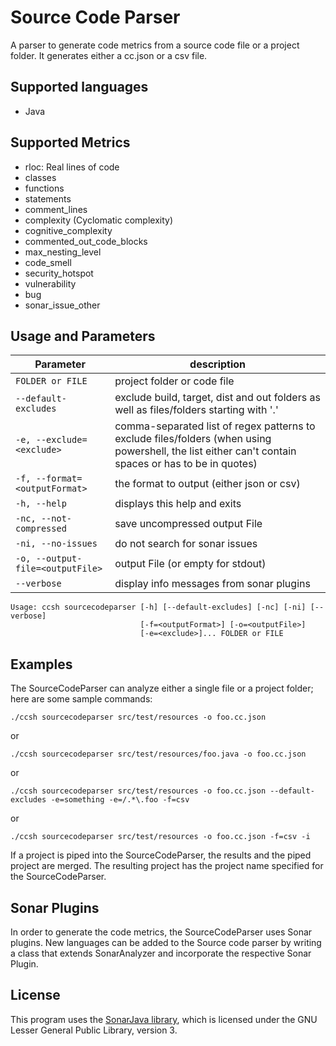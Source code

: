 # Source Code Parser

A parser to generate code metrics from a source code file or a project folder. It generates either a cc.json or a csv
file.

## Supported languages

- Java

## Supported Metrics

- rloc: Real lines of code
- classes
- functions
- statements
- comment_lines
- complexity (Cyclomatic complexity)
- cognitive_complexity
- commented_out_code_blocks
- max_nesting_level
- code_smell
- security_hotspot
- vulnerability
- bug
- sonar_issue_other

## Usage and Parameters

| Parameter                        | description                                                                                                                                          |
| -------------------------------- | ---------------------------------------------------------------------------------------------------------------------------------------------------- |
| `FOLDER or FILE`                 | project folder or code file                                                                                                                          |
| `--default-excludes`             | exclude build, target, dist and out folders as well as files/folders starting with '.'                                                               |
| `-e, --exclude=<exclude>`        | comma-separated list of regex patterns to exclude files/folders (when using powershell, the list either can't contain spaces or has to be in quotes) |
| `-f, --format=<outputFormat>`    | the format to output (either json or csv)                                                                                                            |
| `-h, --help`                     | displays this help and exits                                                                                                                         |
| `-nc, --not-compressed`          | save uncompressed output File                                                                                                                        |
| `-ni, --no-issues`               | do not search for sonar issues                                                                                                                       |
| `-o, --output-file=<outputFile>` | output File (or empty for stdout)                                                                                                                    |
| `--verbose`                      | display info messages from sonar plugins                                                                                                             |

```
Usage: ccsh sourcecodeparser [-h] [--default-excludes] [-nc] [-ni] [--verbose]
                             [-f=<outputFormat>] [-o=<outputFile>]
                             [-e=<exclude>]... FOLDER or FILE
```

## Examples

The SourceCodeParser can analyze either a single file or a project folder; here are some sample commands:

```
./ccsh sourcecodeparser src/test/resources -o foo.cc.json
```

or

```
./ccsh sourcecodeparser src/test/resources/foo.java -o foo.cc.json
```

or

```
./ccsh sourcecodeparser src/test/resources -o foo.cc.json --default-excludes -e=something -e=/.*\.foo -f=csv
```

or

```
./ccsh sourcecodeparser src/test/resources -o foo.cc.json -f=csv -i
```

If a project is piped into the SourceCodeParser, the results and the piped project are merged.
The resulting project has the project name specified for the SourceCodeParser.

## Sonar Plugins

In order to generate the code metrics, the SourceCodeParser uses Sonar plugins. New languages can be added to the Source
code parser by writing a class that extends SonarAnalyzer and incorporate the respective Sonar Plugin.

## License

This program uses the [SonarJava library](https://github.com/SonarSource/sonar-java/), which is licensed under the GNU
Lesser General Public Library, version 3.
